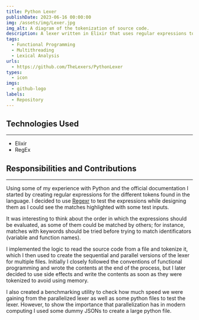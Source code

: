 ```yaml
---
title: Python Lexer
publishDate: 2023-06-16 00:00:00
img: /assets/img/Lexer.jpg
img_alt: A diagram of the tokenization of source code.
description: A lexer written in Elixir that uses regular expressions to tokenize Python code and create HTML files to highlight the syntax with a pre-defined stylesheet. For multiple files it can be executed both sequentially or in parallel.
tags:
  - Functional Programming
  - Multithreading
  - Lexical Analysis
urls:
  - https://github.com/TheLexers/PythonLexer
types:
  - icon
imgs:
  - github-logo
labels:
  - Repository
---
```


## Technologies Used

---

* Elixir
* RegEx

## Responsibilities and Contributions

---

Using some of my experience with Python and the official documentation I started by creating regular expressions for the different tokens found in the language. I decided to use [Regexr](https://regexr.com/) to test the expressions while designing them as I could see the matches highlighted with some test inputs. 

It was interesting to think about the order in which the expressions should be evaluated, as some of them could be matched by others; for instance, matches with keywords should be tried before trying to match identificators (variable and function names).

I implemented the logic to read the source code from a file and tokenize it, which I then used to create the sequential and parallel versions of the lexer for multiple files. Initially I closely followed the conventions of functional programming and wrote the contents at the end of the process, but I later decided to use side effects and write the contents as soon as they were tokenized to avoid using memory.

I also created a benchmarking utility to check how much speed we were gaining from the parallelized lexer as well as some python files to test the lexer. However, to show the importance that parallelization has in modern computing I used some dummy JSONs to create a large python file.